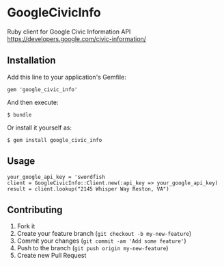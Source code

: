 # GoogleCivicInfo

Ruby client for Google Civic Information API https://developers.google.com/civic-information/

## Installation

Add this line to your application's Gemfile:

    gem 'google_civic_info'

And then execute:

    $ bundle

Or install it yourself as:

    $ gem install google_civic_info

## Usage

    your_google_api_key = 'swordfish
    client = GoogleCivicInfo::Client.new(:api_key => your_google_api_key)
    result = client.lookup("2145 Whisper Way Reston, VA")

## Contributing

1. Fork it
2. Create your feature branch (`git checkout -b my-new-feature`)
3. Commit your changes (`git commit -am 'Add some feature'`)
4. Push to the branch (`git push origin my-new-feature`)
5. Create new Pull Request
